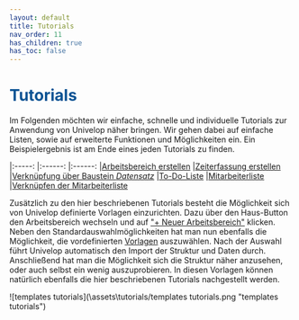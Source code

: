 ```yaml
---
layout: default
title: Tutorials
nav_order: 11
has_children: true
has_toc: false
---
```


# <span style="color:#0b5394">**Tutorials**</span>

Im Folgenden möchten wir einfache, schnelle und individuelle Tutorials zur Anwendung
von Univelop näher bringen. Wir gehen dabei auf einfache Listen, sowie auf erweiterte
Funktionen und Möglichkeiten ein. Ein Beispielergebnis ist am Ende eines jeden Tutorials
zu finden.

|:-----:                |:------:               |:------:
|[Arbeitsbereich erstellen]() |[Zeiterfassung erstellen]() |[Verknüpfung über Baustein *Datensatz*]()
|[To-Do-Liste](/docs/tutorials/childs/to-do-list.html "To-Do-Liste")            |[Mitarbeiterliste](/docs/tutorials/childs/employee-list.html "Mitarbeiterliste")       |[Verknüpfen der Mitarbeiterliste](/docs/tutorials/childs/connect-list-employee.html "Verknüpfen der Mitarbeiterliste")

Zusätzlich zu den hier beschriebenen Tutorials besteht die Möglichkeit sich von Univelop definierte Vorlagen einzurichten. Dazu über den Haus-Button den Arbeitsbereich wechseln und auf
["+ Neuer Arbeitsbereich"](/docs/start-app.html#erstellen-eines-arbeitsbereichs "Der Start in die App // Erstellen eines Arbeitsbereichs") klicken. Neben den Standardauswahlmöglichkeiten hat man nun ebenfalls die Möglichkeit, die vordefinierten [Vorlagen](/docs/start-app.html#erstellen-eines-arbeitsbereichs) auszuwählen. Nach der Auswahl führt Univelop automatisch den Import der Struktur und Daten durch. Anschließend hat man die Möglichkeit sich die Struktur näher anzusehen, oder auch selbst ein wenig auszuprobieren.
In diesen Vorlagen können natürlich ebenfalls die hier beschriebenen Tutorials nachgestellt werden.

![templates tutorials](\assets\tutorials/templates tutorials.png "templates tutorials")